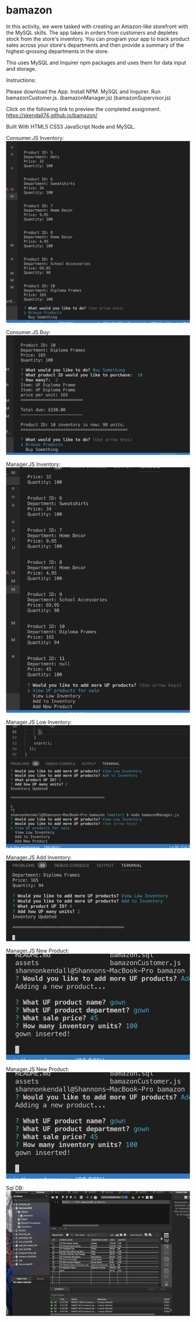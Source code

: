 # bamazon

In this activity, we were tasked with creating an Amazon-like storefront with the MySQL skills.  The app takes in orders from customers and depletes stock from the store's inventory. You can program your app to track product sales across your store's departments and then provide a summary of the highest-grossing departments in the store.

This uses MySQL and Inquirer npm packages and uses them for data input and storage.

Instructions:

Please download the App. Install NPM.  MySQL and Inquirer.  Run bamazonCustomer.js.  (bamazonManager.js) (bamazonSupervisor.js)

Click on the following link to preview the completed assignment. https://skendall74.github.io/bamazon/

Built With HTML5 CSS3 JavaScript Node and MySQL.

Consumer.JS Inventory:
![Image of Inventory](https://github.com/skendall74/bamazon/blob/master/assets/consumer_inventory.png)

Consumer.JS Buy:
![Image of Buy](https://github.com/skendall74/bamazon/blob/master/assets/consumer_buy.png)

Manager.JS Inventory:
![Image of Inventory](https://github.com/skendall74/bamazon/blob/master/assets/inventory_list.png)

Manager.JS Low Inventory:
![Image of Inventory](https://github.com/skendall74/bamazon/blob/master/assets/low_inventory.png)

Manager.JS Add Inventory:
![Image of Inventory](https://github.com/skendall74/bamazon/blob/master/assets/add_inventory.png)

Manager.JS New Product:
![Image of Product](https://github.com/skendall74/bamazon/blob/master/assets/new_product.png)

Manager.JS New Product:
![Image of Product](https://github.com/skendall74/bamazon/blob/master/assets/new_product.png)

Sql DB:
![Image of Databse](https://github.com/skendall74/bamazon/blob/master/assets/final_database.png)

